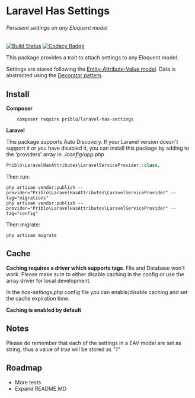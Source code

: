 Laravel Has Settings
============
###### Persisent settings on any Eloquent model
[![Build Status](https://travis-ci.org/Priblo/Laravel-Has-Settings.svg?branch=master)](https://travis-ci.org/Priblo/Laravel-Has-Settings)
[![Codacy Badge](https://api.codacy.com/project/badge/Grade/4553569f57244a09a27ec556654b78f0)](https://www.codacy.com/app/0plus1/Laravel-Has-Settings?utm_source=github.com&amp;utm_medium=referral&amp;utm_content=Priblo/Laravel-Has-Settings&amp;utm_campaign=Badge_Grade)

This package provides a trait to attach settings to any Eloquent model.

Settings are stored following the [Entity-Attribute-Value model](https://en.wikipedia.org/wiki/Entity%E2%80%93attribute%E2%80%93value_model). Data is abstracted using the [Decorator pattern](https://en.wikipedia.org/wiki/Decorator_pattern).

## Install

**Composer**

```
    composer require priblo/laravel-has-settings
```

**Laravel**

This package supports Auto Discovery. If your Laravel version doesn't support it or you have disabled it, you can install this package by adding to the 'providers' array in *./config/app.php*

```php
Priblo\LaravelHasAttributes\LaravelServiceProvider::class,
```


Then run:

```
php artisan vendor:publish --provider="Priblo\LaravelHasAttributes\LaravelServiceProvider" --tag="migrations"
php artisan vendor:publish --provider="Priblo\LaravelHasAttributes\LaravelServiceProvider" --tag="config"
```

Then migrate:

```
php artisan migrate
```

## Cache
**Caching requires a driver which supports tags**. File and Database won't work. Please make sure to either disable caching in the config or use the array driver for local development.

In the *has-settings.php* config file you can enable/disable caching and set the cache expiration time.

**Caching is enabled by default**

## Notes

Please do remember that each of the settings in a EAV model are set as string, thus a value of *true* will be stored as *"1"*

## Roadmap
* More tests
* Expand README.MD